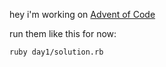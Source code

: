 hey i'm working on [Advent of Code](https://adventofcode.com/2019)

run them like this for now:

```
ruby day1/solution.rb
```
